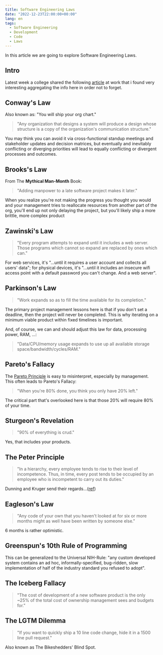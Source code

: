 ```yaml
---
title: Software Engineering Laws
date: "2022-12-23T22:00:00+00:00"
lang: en
tags:
  - Software Engineering
  - Development
  - Code
  - Laws
---
```


In this article we are going to explore Software Engineering Laws.

## Intro ##

Latest week a college shared the following [article](https://www.netmeister.org/blog/software-engineering-laws.html) at work that i found very interesting aggregating the info here in order not to forget.

## Conway's Law ##

Also known as: "You will ship your org chart."

> "Any organization that designs a system will produce a design whose structure is a copy of the organization's communication structure."

You may think you can avoid it via cross-functional standup meetings and stakeholder updates and decision matrices, but eventually and inevitably conflicting or diverging priorities will lead to equally conflicting or divergent processes and outcomes.

## Brooks's Law ##

From The **Mythical Man-Month** Book:

> "Adding manpower to a late software project makes it later."

When you realize you're not making the progress you thought you would and your management tries to reallocate resources from another part of the org, you'll end up not only delaying the project, but you'll likely ship a more brittle, more complex product

## Zawinski's Law ##

> "Every program attempts to expand until it includes a web server. Those programs which cannot so expand are replaced by ones which can."

For web services, it's "...until it requires a user account and collects all users' data"; for physical devices, it's "...until it includes an insecure wifi access point with a default password you can't change. And a web server".

## Parkinson's Law ##

> "Work expands so as to fill the time available for its completion."

The primary project management lessons here is that if you don't set a deadline, then the project will never be completed. This is why iterating on a minimum viable product within fixed timelines is important.

And, of course, we can and should adjust this law for data, processing power, RAM, ...:

> "Data/CPU/memory usage expands to use up all available storage space/bandwidth/cycles/RAM."

## Pareto's Fallacy ##

The [Pareto Principle](https://en.wikipedia.org/wiki/Pareto_principle) is easy to misinterpret, especially by management. This often leads to Pareto's Fallacy:

> "When you're 80% done, you think you only have 20% left."

The critical part that's overlooked here is that those 20% will require 80% of your time.

## Sturgeon's Revelation ##

> "90% of everything is crud."

Yes, that includes your products.

## The Peter Principle ##

> "In a hierarchy, every employee tends to rise to their level of incompetence. Thus, in time, every post tends to be occupied by an employee who is incompetent to carry out its duties."

Dunning and Kruger send their regards...([ref](https://en.wikipedia.org/wiki/Peter_Principle))

## Eagleson's Law ##

> "Any code of your own that you haven't looked at for six or more months might as well have been written by someone else."

6 months is rather optimistic.

## Greenspun's 10th Rule of Programming ##

This can be generalized to the Universal NIH-Rule: "any custom developed system contains an ad hoc, informally-specified, bug-ridden, slow implementation of half of the industry standard you refused to adopt".

## The Iceberg Fallacy ##

> "The cost of development of a new software product is the only ~25% of the total cost of ownership management sees and budgets for."

## The LGTM Dilemma ##

> "If you want to quickly ship a 10 line code change, hide it in a 1500 line pull request."

Also known as The Bikeshedders' Blind Spot.
